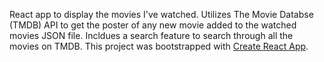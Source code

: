 React app to display the movies I've watched. Utilizes The Movie Databse (TMDB) API to get the poster of any new movie added to the watched movies JSON file. Incldues a search feature to search through all the movies on TMDB.
This project was bootstrapped with [Create React App](https://github.com/facebook/create-react-app).